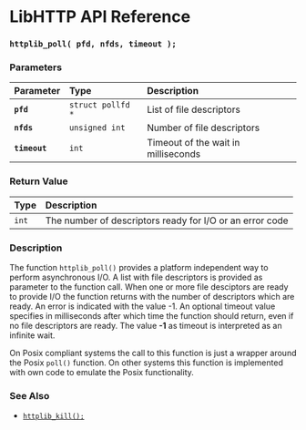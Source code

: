 # LibHTTP API Reference

### `httplib_poll( pfd, nfds, timeout );`

### Parameters

| Parameter | Type | Description |
| :--- | :--- | :--- |
|**`pfd`**|`struct pollfd *`|List of file descriptors|
|**`nfds`**|`unsigned int`|Number of file descriptors|
|**`timeout`**|`int`|Timeout of the wait in milliseconds|

### Return Value

| Type | Description |
| :--- | :--- |
|`int`|The number of descriptors ready for I/O or an error code|

### Description

The function `httplib_poll()` provides a platform independent way to perform asynchronous I/O. A list with file descriptors is provided as parameter to the function call. When one or more file desciptors are ready to provide I/O the function returns with the number of descriptors which are ready. An error is indicated with the value -1. An optional timeout value specifies in milliseconds after which time the function should return, even if no file descriptors are ready. The value **-1** as timeout is interpreted as an infinite wait.

On Posix compliant systems the call to this function is just a wrapper around the Posix `poll()` function. On other systems this function is implemented with own code to emulate the Posix functionality.

### See Also

* [`httplib_kill();`](httplib_kill.md)

